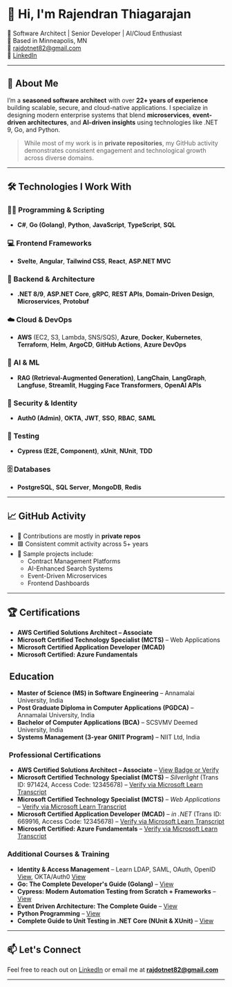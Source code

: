 # 👋 Hi, I'm Rajendran Thiagarajan

🎯 Software Architect | Senior Developer | AI/Cloud Enthusiast  
📍 Based in Minneapolis, MN  
📧 rajdotnet82@gmail.com  
🔗 [LinkedIn](https://www.linkedin.com/in/rajendrant/)

---

## 🚀 About Me

I’m a **seasoned software architect** with over **22+ years of experience** building scalable, secure, and cloud-native applications. I specialize in designing modern enterprise systems that blend **microservices**, **event-driven architectures**, and **AI-driven insights** using technologies like .NET 9, Go, and Python.

> While most of my work is in **private repositories**, my GitHub activity demonstrates consistent engagement and technological growth across diverse domains.

---

## 🛠️ Technologies I Work With

### 👨‍💻 Programming & Scripting
- **C#**, **Go (Golang)**, **Python**, **JavaScript**, **TypeScript**, **SQL**

### 💻 Frontend Frameworks
- **Svelte**, **Angular**, **Tailwind CSS**, **React**, **ASP.NET MVC**

### 🔧 Backend & Architecture
- **.NET 8/9**, **ASP.NET Core**, **gRPC**, **REST APIs**, **Domain-Driven Design**, **Microservices**, **Protobuf**

### ☁️ Cloud & DevOps
- **AWS** (EC2, S3, Lambda, SNS/SQS), **Azure**, **Docker**, **Kubernetes**, **Terraform**, **Helm**, **ArgoCD**, **GitHub Actions**, **Azure DevOps**

### 🧠 AI & ML
- **RAG (Retrieval-Augmented Generation)**, **LangChain**, **LangGraph**, **Langfuse**, **Streamlit**, **Hugging Face Transformers**, **OpenAI APIs**

### 🔐 Security & Identity
- **Auth0 (Admin)**, **OKTA**, **JWT**, **SSO**, **RBAC**, **SAML**

### 🧪 Testing
- **Cypress (E2E, Component)**, **xUnit**, **NUnit**, **TDD**

### 🗄️ Databases
- **PostgreSQL**, **SQL Server**, **MongoDB**, **Redis**

---

## 📈 GitHub Activity

- 🔐 Contributions are mostly in **private repos**
- 🟩 Consistent commit activity across 5+ years
- 📌 Sample projects include:
  - Contract Management Platforms
  - AI-Enhanced Search Systems
  - Event-Driven Microservices
  - Frontend Dashboards

---

## 🏆 Certifications

- **AWS Certified Solutions Architect – Associate**
- **Microsoft Certified Technology Specialist (MCTS)** – Web Applications
- **Microsoft Certified Application Developer (MCAD)**
- **Microsoft Certified: Azure Fundamentals**
## ​ Education

- **Master of Science (MS) in Software Engineering** – Annamalai University, India  
- **Post Graduate Diploma in Computer Applications (PGDCA)** – Annamalai University, India  
- **Bachelor of Computer Applications (BCA)** – SCSVMV Deemed University, India  
- **Systems Management (3-year GNIIT Program)** – NIIT Ltd, India  

### ​ Professional Certifications

- **AWS Certified Solutions Architect – Associate** – [View Badge or Verify](YOUR_AWS_BADGE_OR_VERIFICATION_LINK)  
- **Microsoft Certified Technology Specialist (MCTS)** – *Silverlight* (Trans ID: 971424, Access Code: 12345678) – [Verify via Microsoft Learn Transcript](YOUR_MICROSOFT_TRANSCRIPT_LINK)  
- **Microsoft Certified Technology Specialist (MCTS)** – *Web Applications* – [Verify via Microsoft Learn Transcript](YOUR_MICROSOFT_TRANSCRIPT_LINK)  
- **Microsoft Certified Application Developer (MCAD)** – *in .NET* (Trans ID: 669916, Access Code: 12345678) – [Verify via Microsoft Learn Transcript](YOUR_MICROSOFT_TRANSCRIPT_LINK)  
- **Microsoft Certified: Azure Fundamentals** – [Verify via Microsoft Learn Transcript](YOUR_MICROSOFT_TRANSCRIPT_LINK)  

###  Additional Courses & Training

- **Identity & Access Management** – Learn LDAP, SAML, OAuth, OpenID [View](LINK), OKTA/Auth0 [View](LINK)  
- **Go: The Complete Developer's Guide (Golang)** – [View](LINK)  
- **Cypress: Modern Automation Testing from Scratch + Frameworks** – [View](LINK)  
- **Event Driven Architecture: The Complete Guide** – [View](LINK)  
- **Python Programming** – [View]([(https://www.udemy.com/certificate/UC-b597e8c0-4cdb-4e87-ba68-ceafbe29a8fd/))  
- **Complete Guide to Unit Testing in .NET Core (NUnit & XUnit)** – [View]([(https://www.udemy.com/certificate/UC-c613a5dc-5e53-4f79-85ab-1def3691e1d7/))  
---

## 📫 Let's Connect

Feel free to reach out on [LinkedIn](https://www.linkedin.com/in/rajendrant/) or email me at **rajdotnet82@gmail.com**

---
